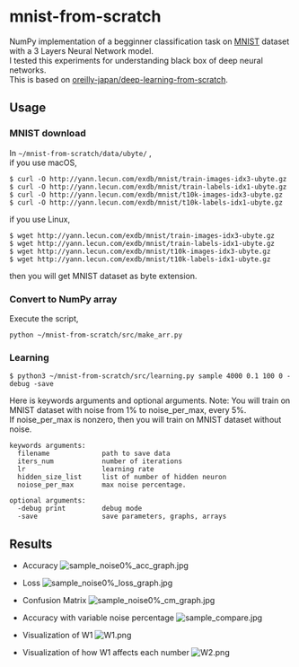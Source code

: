 
# mnist-from-scratch

NumPy implementation of a begginner classification task on [MNIST](http://yann.lecun.com/exdb/mnist/) dataset with a 3 Layers Neural Network model.  
I tested this experiments for understanding black box of deep neural networks.  
This is based on [oreilly-japan/deep-learning-from-scratch](https://github.com/oreilly-japan/deep-learning-from-scratch).

## Usage
### MNIST download
In `~/mnist-from-scratch/data/ubyte/` ,  
if you use macOS, 

```
$ curl -O http://yann.lecun.com/exdb/mnist/train-images-idx3-ubyte.gz
$ curl -O http://yann.lecun.com/exdb/mnist/train-labels-idx1-ubyte.gz
$ curl -O http://yann.lecun.com/exdb/mnist/t10k-images-idx3-ubyte.gz
$ curl -O http://yann.lecun.com/exdb/mnist/t10k-labels-idx1-ubyte.gz
```


if you use Linux, 
```
$ wget http://yann.lecun.com/exdb/mnist/train-images-idx3-ubyte.gz
$ wget http://yann.lecun.com/exdb/mnist/train-labels-idx1-ubyte.gz
$ wget http://yann.lecun.com/exdb/mnist/t10k-images-idx3-ubyte.gz
$ wget http://yann.lecun.com/exdb/mnist/t10k-labels-idx1-ubyte.gz
```
then you will get MNIST dataset as byte extension.


### Convert to NumPy array
Execute the script,
```
python ~/mnist-from-scratch/src/make_arr.py
```

### Learning

```
$ python3 ~/mnist-from-scratch/src/learning.py sample 4000 0.1 100 0 -debug -save
```

Here is keywords arguments and optional arguments.
Note:
You will train on MNIST dataset with noise from 1% to noise_per_max, every 5%.  
If noise_per_max is nonzero, then you will train on MNIST dataset without noise.

```
keywords arguments:
  filename             path to save data
  iters_num            number of iterations
  lr                   learning rate
  hidden_size_list     list of number of hidden neuron
  noiose_per_max       max noise percentage.
  
optional arguments:
  -debug print         debug mode
  -save                save parameters, graphs, arrays
 ```


## Results
- Accuracy
![sample_noise0%_acc_graph.jpg](https://qiita-image-store.s3.amazonaws.com/0/324488/8a74dd11-1a49-7066-4898-322ca8b04d45.jpeg)

- Loss
![sample_noise0%_loss_graph.jpg](https://qiita-image-store.s3.amazonaws.com/0/324488/aa916fd3-998f-ccb6-1b22-321055853555.jpeg)

- Confusion Matrix
![sample_noise0%_cm_graph.jpg](https://qiita-image-store.s3.amazonaws.com/0/324488/b32c62de-1c2b-376d-af21-65bd347a2fae.jpeg)

- Accuracy with variable noise percentage
![sample_compare.jpg](https://qiita-image-store.s3.amazonaws.com/0/324488/53ce5869-b738-b4d9-fc40-78f528bf0896.jpeg)

- Visualization of W1
![W1.png](https://qiita-image-store.s3.amazonaws.com/0/324488/04889792-3d51-7662-5ffc-2cafb3004352.png)

- Visualization of how W1 affects each number
![W2.png](https://qiita-image-store.s3.amazonaws.com/0/324488/85fe5a18-5b96-f6d4-e2b8-21399326eeef.png)
